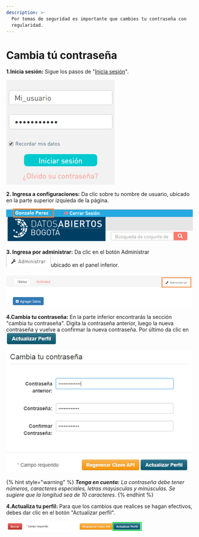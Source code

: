 ```yaml
---
description: >-
  Por temas de seguridad es importante que cambies tu contraseña con
  regularidad.
---
```


# Cambia tú contraseña

**1.Inicia sesión:** Sigue los pasos de "[Inicia sesión](https://datosbogota.gitbook.io/manual-usuario/inicia-sesion)".

![](../.gitbook/assets/image%20%2877%29.png)

**2. Ingresa a configuraciones:** Da clic sobre tu nombre de usuario, ubicado en la parte superior izquieda de la página.

![](../.gitbook/assets/image%20%289%29.png)

**3. Ingresa por administrar:** Da clic en el botón Administrar ![](../.gitbook/assets/admin_user.PNG)ubicado en el panel inferior.

![](../.gitbook/assets/image%20%28110%29.png)

**4.Cambia tu contraseña:** En la parte inferior encontrarás la sección "cambia tu contraseña". Digita la contraseña anterior, luego la nueva contraseña y vuelve a confirmar la nueva contraseña. Por último da clic en ![](../.gitbook/assets/actualizar-perfil.JPG) 

![](../.gitbook/assets/image%20%2860%29.png)

{% hint style="warning" %}
_**Tenga en cuenta:** La contraseña debe tener números, caracteres especiales, letras mayúsculas y minúsculas. Se sugiere que la longitud sea de 10 caracteres._
{% endhint %}

**4.Actualiza tu perfil:** Para que los cambios que realices se hagan efectivos, debes dar clic en el botón "Actualizar perfil".

![](../.gitbook/assets/image%20%28136%29.png)



